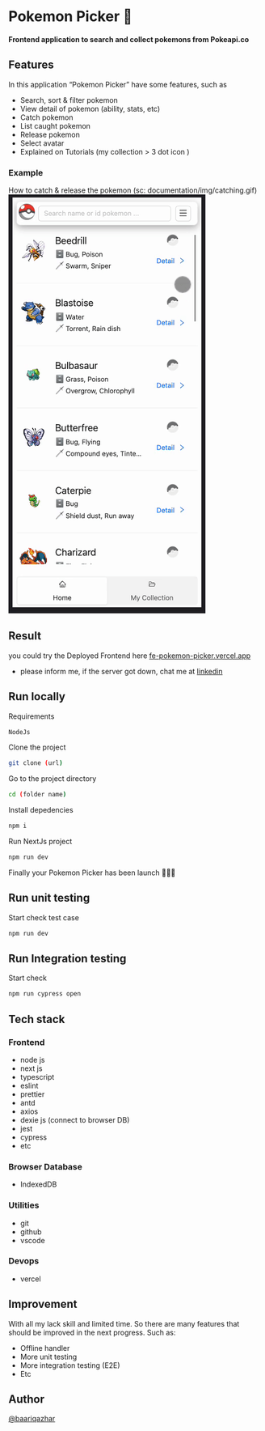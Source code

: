# Pokemon Picker 🎒

#### Frontend application to search and collect pokemons from Pokeapi.co

## Features

In this application “Pokemon Picker” have some features, such as

-   Search, sort & filter pokemon
-   View detail of pokemon (ability, stats, etc)
-   Catch pokemon
-   List caught pokemon
-   Release pokemon
-   Select avatar
-   Explained on Tutorials (my collection > 3 dot icon )

### Example

How to catch & release the pokemon
(sc: documentation/img/catching.gif)
![alt text](https://github.com/BaariqAzhar/fe-pokemon-picker/blob/main/documentation/img/catching.gif?raw=true)

## Result

you could try the Deployed Frontend here [fe-pokemon-picker.vercel.app](https://fe-pokemon-picker.vercel.app/)

-   please inform me, if the server got down, chat me at [linkedin](https://www.linkedin.com/in/baariq-azhar/)

## Run locally

Requirements

```bash
NodeJs
```

Clone the project

```bash
git clone (url)
```

Go to the project directory

```bash
cd (folder name)
```

Install depedencies

```bash
npm i
```

Run NextJs project

```bash
npm run dev
```

Finally your Pokemon Picker has been launch 🚀🚀🚀

## Run unit testing

Start check test case

```bash
npm run dev
```

## Run Integration testing

Start check

```bash
npm run cypress open
```

## Tech stack

### Frontend

-   node js
-   next js
-   typescript
-   eslint
-   prettier
-   antd
-   axios
-   dexie js (connect to browser DB)
-   jest
-   cypress
-   etc

### Browser Database

-   IndexedDB

### Utilities

-   git
-   github
-   vscode

### Devops

-   vercel

## Improvement

With all my lack skill and limited time. So there are many features that should be improved in the next progress. Such as:

-   Offline handler
-   More unit testing
-   More integration testing (E2E)
-   Etc

## Author

[@baariqazhar](https://github.com/BaariqAzhar)
